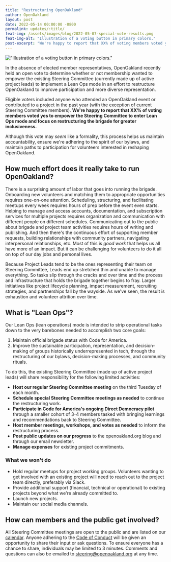 ```yaml
---
title: "Restructuring OpenOakland"
author: OpenOakland
layout: post
date: 2022-05-14 00:00:00 -0800
permalink: updates/:title/
feat-img: /assets/images/blog/2022-05-07-special-vote-results.png
feat-img-alt: "Illustration of a voting button in primary colors."
post-excerpt: "We're happy to report that XX% of voting members voted yes to empower the Steering Committee to enter Lean Ops mode and focus on restructuring the brigade for greater inclusiveness. Our Lean Ops (lean operations) mode is intended to strip operational tasks down to the very barebones needed to accomplish two core goals..."
---
```


!["Illustration of a voting button in primary colors."](/assets/images/blog/2022-05-07-special-vote-results.png)

In the absence of elected member representatives, OpenOakland recently held an open vote to determine whether or not membership wanted to empower the existing Steering Committee (currently made up of active project leads) to implement a Lean Ops mode in an effort to restructure OpenOakland to improve participation and more diverse representation.

Eligible voters included anyone who attended an OpenOakland event or contributed to a project in the past year (with the exception of current Steering Committee members). **We're happy to report that XX% of voting members voted yes to empower the Steering Committee to enter Lean Ops mode and focus on restructuring the brigade for greater inclusiveness.**

Although this vote may *seem* like a formality, this process helps us maintain accountability, ensure we're adhering to the spirit of our bylaws, and maintain paths to participation for volunteers interested in reshaping OpenOakland.

## How much effort does it really take to run OpenOakland?

There is a surprising amount of labor that goes into running the brigade. Onboarding new volunteers and matching them to appropriate opportunities requires one-on-one attention. Scheduling, structuring, and facilitating meetups every week requires hours of prep before the event even starts. Helping to manage and access accounts, documentation, and subscription services for multiple projects requires organization and communication with different people on different schedules. Communicating out to the public about brigade and project team activities requires hours of writing and publishing. And then there's the continuous effort of supporting member requests, building relationships with community partners, navigating interpersonal relationships, etc. Most of this is *good work* that helps us all have more of an impact. But it can be challenging for volunteers to do it all on top of our day jobs and personal lives.

Because Project Leads tend to be the ones representing their team on Steering Committee, Leads end up stretched thin and unable to manage everything. So tasks slip through the cracks and over time and the process and infrastructure that holds the brigade together begins to fray. Larger initiatives like project lifecycle planning, impact measurement, recruiting strategies, and partnerships fall by the wayside. As we've seen, the result is exhaustion and volunteer attrition over time.

## What is "Lean Ops"?

Our Lean Ops (lean operations) mode is intended to strip operational tasks down to the very barebones needed to accomplish two core goals:

1. Maintain official brigade status with Code for America.
2. Improve the sustainable participation, representation, and decision-making of groups historically underrepresented in tech, through the restructuring of our bylaws, decision-making processes, and community rituals.

To do this, the existing Steering Committee (made up of active project leads) will share responsibility for the following limited activities:

- **Host our regular Steering Committee meeting** on the third Tuesday of each month.
- **Schedule special Steering Committee meetings as needed** to continue the restructuring work.
- **Participate in Code for America's ongoing Direct Democracy pilot** through a smaller cohort of 3-4 members tasked with bringing learnings and recommendations back to Steering Committee.
- **Host member meetings, workshops, and votes as needed** to inform the restructuring process.
- **Post public updates on our progress** to the openoakland.org blog and through our email newsletter.
- **Manage expenses** for existing project commitments.

### What we won't do

- Hold regular meetups for project working groups. Volunteers wanting to get involved with an existing project will need to reach out to the project team directly, preferably via Slack.
- Provide additional support (financial, technical or operational) to existing projects beyond what we're already committed to.
- Launch new projects.
- Maintain our social media channels.

## How can members and the public get involved?

All Steering Committee meetings are open to the public and are listed on our [calendar](/calendar). Anyone adhering to the [Code of Conduct](code-of-conduct) will be given an opportunity to share their input or ask questions. To ensure everyone has a chance to share, individuals may be limited to 3 minutes. Comments and questions can also be emailed to steering@openoakland.org at any time.
